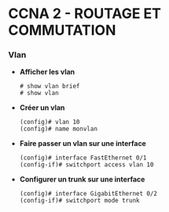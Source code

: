 # CCNA 2 - ROUTAGE ET COMMUTATION

### Vlan

* **Afficher les vlan**
	```
	# show vlan brief
	# show vlan
	```

* **Créer un vlan**
	```
	(config)# vlan 10
	(config)# name monvlan
	```

* **Faire passer un vlan sur une interface**
	```
	(config)# interface FastEthernet 0/1
	(config-if)# switchport access vlan 10
	```

* **Configurer un trunk sur une interface**
	```
	(config)# interface GigabitEthernet 0/2
	(config-if)# switchport mode trunk
	```